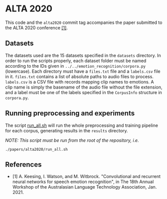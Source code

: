 # ALTA 2020
This code and the `alta2020` commit tag accompanies the paper submitted
to the ALTA 2020 conference [[1]](#References).

## Datasets
The datasets used are the 15 datasets specified in the `datasets`
directory. In order to run the scripts properly, each dataset folder
must be named according to the IDs given in
`../../emotion_recognition/corpora.py` (lowercase). Each directory must
have a `files.txt` file and a `labels.csv` file in it. `files.txt`
contains a list of absolute paths to audio files to process.
`labels.csv` is a CSV file with records mapping clip names to emotions.
A clip name is simply the basename of the audio file without the file
extension, and a label must be one of the labels specified in the
`CorpusInfo` structure in `corpora.py`.

## Running preprocessing and experiments
The script [run_all.sh](run_all.sh) will run the whole preprocessing and
training pipeline for each corpus, generating results in the `results`
directory.

*NOTE: This script must be run from the root of the repository, i.e.*
```
./papers/alta2020/run_all.sh
```

## References
- [1] A. Keesing, I. Watson, and M. Witbrock. "Convolutional and
  recurrent neural networks for speech emotion recognition", in The 18th
  Annual Workshop of the Australasian Language Technology Association,
  Jan. 2021.
